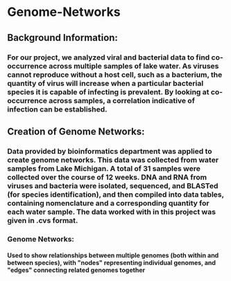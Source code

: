 # Genome-Networks
## Background Information:
### For our project, we analyzed viral and bacterial data to find co-occurrence across multiple samples of lake water. As viruses cannot reproduce without a host cell, such as a bacterium, the quantity of virus will increase when a particular bacterial species it is capable of infecting is prevalent. By looking at co-occurrence across samples, a correlation indicative of infection can be established. 


## Creation of Genome Networks:
### Data provided by bioinformatics department was applied to create genome networks. This data was collected from water samples from Lake Michigan. A total of 31 samples were collected over the course of 12 weeks. DNA and RNA from viruses and bacteria were isolated, sequenced, and BLASTed (for species identification), and then compiled into data tables, containing nomenclature and a corresponding quantity for each water sample. The data worked with in this project was given in .cvs format. 
### Genome Networks:
#### Used to show relationships between multiple genomes (both within and between species), with "nodes" representing individual genomes, and "edges" connecting related genomes together

